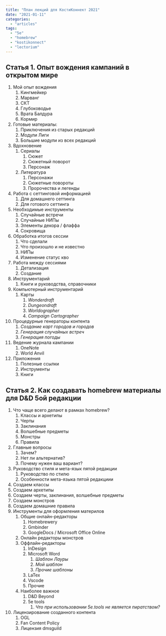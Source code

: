 ```yaml
---
title: "План лекций для КостиКоннект 2021"
date: "2021-01-11"
categories: 
  - "articles"
tags: 
  - "5e"
  - "homebrew"
  - "kostikonnect"
  - "lectorium"
---
```


## Статья 1. Опыт вождения кампаний в открытом мире

1. Мой опыт вождения
    1. Кингмейкер
    2. Марванг
    3. СКТ
    4. Глубоководье
    5. Врата Балдура
    6. Кормир
2. Готовые материалы:
    1. Приключения из старых редакций
    2. Модули Лиги
    3. Большие модули из всех редакций
3. Вдохновение
    1. Сериалы
        1. Сюжет
        2. Сюжетный поворот
        3. Персонаж
    2. Литература
        1. Персонажи
        2. Сюжетные повороты
        3. Пророчества и легенды
4. Работа с сеттинговой информацией
    1. Для домашнего сеттинга
    2. Для готового сеттинга
5. Необходимые инструменты
    1. Случайные встречи
    2. Случайные НИПы
    3. Элементы декора / флаффа
    4. Сокровища
6. Обработка итогов сессии
    1. Что сделали
    2. Что произошло и не известно
    3. НИПы
    4. Изменение статус кво
7. Работа между сессиями
    1. Детализация
    2. Создание
8. Инструментарий
    1. Книги и руководства, справочники
9. Компьютерный инструментарий
    1. Карты
        1. _Wonderdraft_
        2. _Dungeondraft_
        3. _Worldographer_
        4. _Campaign Cartographer_
10. Процедурные генераторы контента
    1. _Создание карт городов и городов_
    2. _Генерация случайных встреч_
    3. _Генерация погоды_
11. Ведение журнала кампании
    1. OneNote
    2. World Anvil
12. Приложения
    1. Полезные ссылки
    2. Инструменты
    3. Книги

## Статья 2. Как создавать homebrew материалы для D&D 5ой редакции

1. Что чаще всего делают в рамках homebrew?
    1. Классы и архетипы
    2. Черты
    3. Заклинания
    4. Волшебные предметы
    5. Монстры
    6. Правила
2. Главные вопросы
    1. Зачем?
    2. Нет ли альтернатив?
    3. Почему нужен ваш вариант?
3. Руководство стиля и мета-язык пятой редакции
    1. Руководство по стилю
    2. Особенности мета-языка пятой редакциии
4. Создаем классы
5. Создаем архетипы
6. Создаем черты, заклинания, волшебные предметы
7. Создаем монстров
8. Создаем домашние правила
9. Инструменты для оформления материлов
    1. Общие онлайн-редакторы
        1. Homebrewery
        2. Gmbinder
        3. GoogleDocs / Microsoft Office Online
    2. Онлайн редакторы монстров
    3. Оффлайн-редакторы
        1. InDesign
        2. Microsoft Word
            1. _Шаблон Лауры_
            2. _Мой шаблон_
            3. _Прочие шаблоны_
        3. LaTex
        4. Vscode
        5. Прочие
    4. Наиболее важное
        1. D&D Beyond
        2. 5e tools
            1. _Что при использовании 5e.tools не является пиратством?_
10. Лицензирование созданного контента
    1. OGL
    2. Fan Content Policy
    3. Лицензия dmsguild
